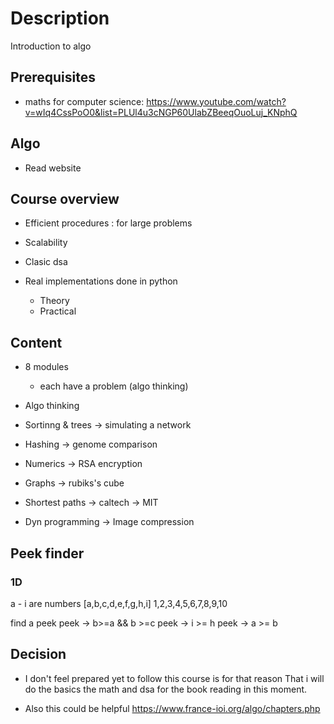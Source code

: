 # Description

Introduction to algo

## Prerequisites

- maths for computer science: https://www.youtube.com/watch?v=wIq4CssPoO0&list=PLUl4u3cNGP60UlabZBeeqOuoLuj_KNphQ

## Algo

- Read website

## Course overview

- Efficient procedures : for large problems

- Scalability

- Clasic dsa

- Real implementations done in python

  - Theory
  - Practical

## Content

- 8 modules

  - each have a problem (algo thinking)

- Algo thinking
- Sortinng & trees -> simulating a network
- Hashing -> genome comparison
- Numerics -> RSA encryption
- Graphs -> rubiks's cube
- Shortest paths -> caltech -> MIT
- Dyn programming -> Image compression
<!-- - Advanced topics ->  -->

## Peek finder

### 1D

a - i are numbers
[a,b,c,d,e,f,g,h,i]
1,2,3,4,5,6,7,8,9,10

find a peek
peek -> b>=a && b >=c
peek -> i >= h
peek -> a >= b

## Decision

- I don't feel prepared yet to follow this course is for that reason
  That i will do the basics the math and dsa for the book reading in this moment.

- Also this could be helpful
https://www.france-ioi.org/algo/chapters.php
<!-- - Think in designing algo class -->
